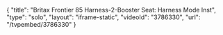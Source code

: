{
    "title": "Britax Frontier 85 Harness-2-Booster Seat: Harness Mode Inst",
    "type": "solo",
    "layout": "iframe-static",
    "videoId": "3786330",
    "url": "\/tvpembed\/3786330"
}